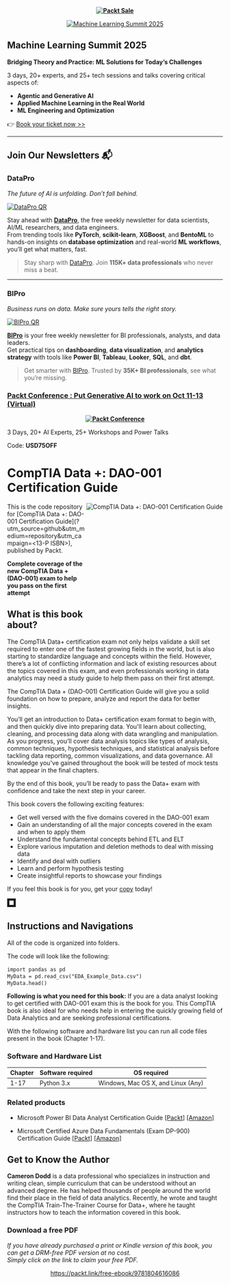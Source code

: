 
<b><p align='center'>[![Packt Sale](https://static.packt-cdn.com/assets/images/packt+events/Improve_UX.png)](https://packt.link/algotradingpython)</p></b> 

<p align="center"><a href="https://packt.link/mlsumgh"><img src="https://static.packt-cdn.com/assets/images/ML Summit Banner v3 1200x627.png" alt="Machine Learning Summit 2025"/></a></p>

## Machine Learning Summit 2025
**Bridging Theory and Practice: ML Solutions for Today’s Challenges**

3 days, 20+ experts, and 25+ tech sessions and talks covering critical aspects of:
- **Agentic and Generative AI**
- **Applied Machine Learning in the Real World**
- **ML Engineering and Optimization**

👉 [Book your ticket now >>](https://packt.link/mlsumgh)

---

## Join Our Newsletters 📬

### DataPro  
*The future of AI is unfolding. Don’t fall behind.*

<p><a href="https://landing.packtpub.com/subscribe-datapronewsletter/?link_from_packtlink=yes"><img src="https://static.packt-cdn.com/assets/images/DataPro NL QR Code.png" alt="DataPro QR" width="150"/></a></p>

Stay ahead with [**DataPro**](https://landing.packtpub.com/subscribe-datapronewsletter/?link_from_packtlink=yes), the free weekly newsletter for data scientists, AI/ML researchers, and data engineers.  
From trending tools like **PyTorch**, **scikit-learn**, **XGBoost**, and **BentoML** to hands-on insights on **database optimization** and real-world **ML workflows**, you’ll get what matters, fast.

> Stay sharp with [DataPro](https://landing.packtpub.com/subscribe-datapronewsletter/?link_from_packtlink=yes). Join **115K+ data professionals** who never miss a beat.

---

### BIPro  
*Business runs on data. Make sure yours tells the right story.*

<p><a href="https://landing.packtpub.com/subscribe-bipro-newsletter/?link_from_packtlink=yes"><img src="https://static.packt-cdn.com/assets/images/BIPro NL QR Code.png" alt="BIPro QR" width="150"/></a></p>

[**BIPro**](https://landing.packtpub.com/subscribe-bipro-newsletter/?link_from_packtlink=yes) is your free weekly newsletter for BI professionals, analysts, and data leaders.  
Get practical tips on **dashboarding**, **data visualization**, and **analytics strategy** with tools like **Power BI**, **Tableau**, **Looker**, **SQL**, and **dbt**.

> Get smarter with [BIPro](https://landing.packtpub.com/subscribe-bipro-newsletter/?link_from_packtlink=yes). Trusted by **35K+ BI professionals**, see what you’re missing.


### [Packt Conference : Put Generative AI to work on Oct 11-13 (Virtual)](https://packt.link/JGIEY)

<b><p align='center'>[![Packt Conference](https://hub.packtpub.com/wp-content/uploads/2023/08/put-generative-ai-to-work-packt.png)](https://packt.link/JGIEY)</p></b> 
3 Days, 20+ AI Experts, 25+ Workshops and Power Talks 

Code: <b>USD75OFF</b>

# CompTIA Data +: DAO-001 Certification Guide	

<a href="<Packtpub book link>?utm_source=github&utm_medium=repository&utm_campaign=<13-P ISBN>"><img src="https://static.packt-cdn.com/products/<13-P ISBN>/cover/smaller" alt="CompTIA Data +: DAO-001 Certification Guide	" height="256px" align="right"></a>

This is the code repository for [CompTIA Data +: DAO-001 Certification Guide](<Packtpub book link>?utm_source=github&utm_medium=repository&utm_campaign=<13-P ISBN>), published by Packt.

**Complete coverage of the new CompTIA Data + (DAO-001) exam to help you pass on the first attempt**

## What is this book about?
The CompTIA Data+ certification exam not only helps validate a skill set required to enter one of the fastest growing fields in the world, but is also starting to standardize language and concepts within the field. However, there’s a lot of conflicting information and lack of existing resources about the topics covered in this exam, and even professionals working in data analytics may need a study guide to help them pass on their first attempt.

The CompTIA Data + (DAO-001) Certification Guide will give you a solid foundation on how to prepare, analyze and report the data for better insights.

You’ll get an introduction to Data+ certification exam format to begin with, and then quickly dive into preparing data. You'll learn about collecting, cleaning, and processing data along with data wrangling and manipulation. As you progress, you’ll cover data analysis topics like types of analysis, common techniques, hypothesis techniques, and statistical analysis before tackling data reporting, common visualizations, and data governance. All knowledge you've gained throughout the book will be tested of mock tests that appear in the final chapters.

By the end of this book, you’ll be ready to pass the Data+ exam with confidence and take the next step in your career.

This book covers the following exciting features: 
* Get well versed with the five domains covered in the DAO-001 exam
* Gain an understanding of all the major concepts covered in the exam and when to apply them
* Understand the fundamental concepts behind ETL and ELT
* Explore various imputation and deletion methods to deal with missing data
* Identify and deal with outliers
* Learn and perform hypothesis testing
* Create insightful reports to showcase your findings	

If you feel this book is for you, get your [copy](https://www.amazon.com/dp/1804616087) today!

<a href="https://www.packtpub.com/?utm_source=github&utm_medium=banner&utm_campaign=GitHubBanner"><img src="https://raw.githubusercontent.com/PacktPublishing/GitHub/master/GitHub.png" alt="https://www.packtpub.com/" border="5" /></a>

## Instructions and Navigations
All of the code is organized into folders.

The code will look like the following:
```
import pandas as pd
MyData = pd.read_csv("EDA_Example_Data.csv")
MyData.head()
```

**Following is what you need for this book:**
If you are a data analyst looking to get certified with DAO-001 exam this is the book for you. This CompTIA book is also ideal for who needs help in entering the quickly growing field of Data Analytics and are seeking professional certifications.	

With the following software and hardware list you can run all code files present in the book (Chapter 1-17).

### Software and Hardware List

| Chapter  | Software required                                                                    | OS required                        |
| -------- | -------------------------------------------------------------------------------------| -----------------------------------|
|  1-17		 | Python 3.x  							                                            			  | Windows, Mac OS X, and Linux (Any) |

### Related products <Other books you may enjoy>
* Microsoft Power BI Data Analyst Certification Guide [[Packt]](https://www.packtpub.com/product/microsoft-power-bi-data-analyst-certification-guide/9781803238562?_ga=2.105601027.1855619319.1669697710-1347501151.1654864057) [[Amazon]](https://www.amazon.com/dp/1803238569)

* Microsoft Certified Azure Data Fundamentals (Exam DP-900) Certification Guide [[Packt]](https://www.packtpub.com/product/microsoft-certified-azure-data-fundamentals-exam-dp-900-certification-guide/9781803240633?_ga=2.198734639.1855619319.1669697710-1347501151.1654864057) [[Amazon]](https://www.amazon.com/dp/1803240636
)

## Get to Know the Author
**Cameron Dodd** is a data professional who specializes in instruction and writing clean, simple curriculum that can be understood without an advanced degree. He has helped thousands of people around the world find their place in the field of data analytics. Recently, he wrote and taught the CompTIA Train-The-Trainer Course for Data+, where he taught instructors how to teach the information covered in this book.	 

### Download a free PDF

 <i>If you have already purchased a print or Kindle version of this book, you can get a DRM-free PDF version at no cost.<br>Simply click on the link to claim your free PDF.</i>
<p align="center"> <a href="https://packt.link/free-ebook/9781804616086">https://packt.link/free-ebook/9781804616086 </a> </p>